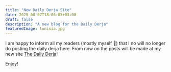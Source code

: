 ```yaml
---
title: "New Daily Derja Site"
date: 2025-08-07T18:06:05+03:00
draft: false
description: "A new blog for the Daily Derja"
featuredImage: tunisia.jpg
---
```


I am happy to inform all my readers (mostly myself 🤣) that I no will no longer do posting the daily derja here. From now on the posts will be made at my new site [The Daily Derja](https://www.dailyderja.com)! 

Enjoy!